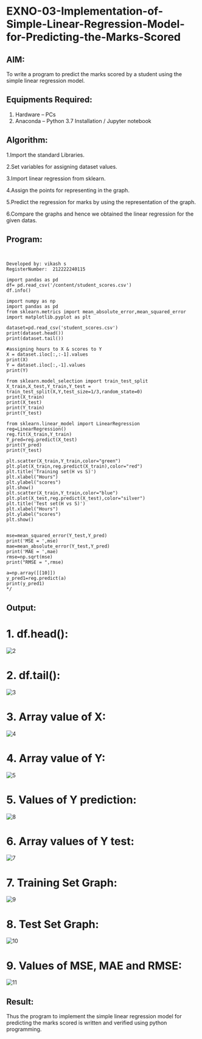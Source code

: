 # EXNO-03-Implementation-of-Simple-Linear-Regression-Model-for-Predicting-the-Marks-Scored

## AIM:
To write a program to predict the marks scored by a student using the simple linear regression model.

## Equipments Required:
1. Hardware – PCs
2. Anaconda – Python 3.7 Installation / Jupyter notebook

## Algorithm:

1.Import the standard Libraries.

2.Set variables for assigning dataset values.

3.Import linear regression from sklearn.

4.Assign the points for representing in the graph.

5.Predict the regression for marks by using the representation of the graph.

6.Compare the graphs and hence we obtained the linear regression for the given datas.

## Program:
```


Developed by: vikash s
RegisterNumber:  212222240115

import pandas as pd
df= pd.read_csv('/content/student_scores.csv')
df.info()

import numpy as np
import pandas as pd
from sklearn.metrics import mean_absolute_error,mean_squared_error
import matplotlib.pyplot as plt

dataset=pd.read_csv('student_scores.csv')
print(dataset.head())
print(dataset.tail())

#assigning hours to X & scores to Y
X = dataset.iloc[:,:-1].values
print(X)
Y = dataset.iloc[:,-1].values
print(Y)

from sklearn.model_selection import train_test_split
X_train,X_test,Y_train,Y_test = train_test_split(X,Y,test_size=1/3,random_state=0)
print(X_train)
print(X_test)
print(Y_train)
print(Y_test)

from sklearn.linear_model import LinearRegression
reg=LinearRegression()
reg.fit(X_train,Y_train)
Y_pred=reg.predict(X_test)
print(Y_pred)
print(Y_test)

plt.scatter(X_train,Y_train,color="green")
plt.plot(X_train,reg.predict(X_train),color="red")
plt.title('Training set(H vs S)')
plt.xlabel("Hours")
plt.ylabel("scores")
plt.show()
plt.scatter(X_train,Y_train,color="blue")
plt.plot(X_test,reg.predict(X_test),color="silver")
plt.title('Test set(H vs S)')
plt.xlabel("Hours")
plt.ylabel("scores")
plt.show()


mse=mean_squared_error(Y_test,Y_pred)
print('MSE = ',mse)
mae=mean_absolute_error(Y_test,Y_pred)
print('MAE = ',mae)
rmse=np.sqrt(mse)
print("RMSE = ",rmse)

a=np.array([[10]])
y_pred1=reg.predict(a)
print(y_pred1)
*/
```

## Output:

# 1. df.head():

![2](https://github.com/Pavithraramasaamy/Implementation-of-Simple-Linear-Regression-Model-for-Predicting-the-Marks-Scored/assets/118596964/2b3a6c3f-8902-468f-bceb-97bad95c3d21)

# 2. df.tail():

![3](https://github.com/Pavithraramasaamy/Implementation-of-Simple-Linear-Regression-Model-for-Predicting-the-Marks-Scored/assets/118596964/b608e811-9e93-41bc-9bd6-b9dd2a6567c5)

# 3. Array value of X:

![4](https://github.com/Pavithraramasaamy/Implementation-of-Simple-Linear-Regression-Model-for-Predicting-the-Marks-Scored/assets/118596964/557615a3-e691-4b85-9026-539b11beafa2)

# 4. Array value of Y:


![5](https://github.com/Pavithraramasaamy/Implementation-of-Simple-Linear-Regression-Model-for-Predicting-the-Marks-Scored/assets/118596964/78b71082-f716-4bb4-aab7-df5ab0a8081e)

# 5. Values of Y prediction:

![8](https://github.com/Pavithraramasaamy/Implementation-of-Simple-Linear-Regression-Model-for-Predicting-the-Marks-Scored/assets/118596964/ea47338b-f958-4898-8fec-55128763d114)


# 6. Array values of Y test:

![7](https://github.com/Pavithraramasaamy/Implementation-of-Simple-Linear-Regression-Model-for-Predicting-the-Marks-Scored/assets/118596964/c46388d8-8024-441b-9277-9e752c33356d)


# 7. Training Set Graph:


![9](https://github.com/Pavithraramasaamy/Implementation-of-Simple-Linear-Regression-Model-for-Predicting-the-Marks-Scored/assets/118596964/cbbf58d6-11d3-4af2-bab4-4b20237cfba2)



# 8. Test Set Graph:

![10](https://github.com/Pavithraramasaamy/Implementation-of-Simple-Linear-Regression-Model-for-Predicting-the-Marks-Scored/assets/118596964/76f43df7-d040-49cd-8e66-068136ed5697)



# 9. Values of MSE, MAE and RMSE:


![11](https://github.com/Pavithraramasaamy/Implementation-of-Simple-Linear-Regression-Model-for-Predicting-the-Marks-Scored/assets/118596964/d98c36d0-4ef9-41a4-87fb-2c314803fe3a)



## Result:
Thus the program to implement the simple linear regression model for predicting the marks scored is written and verified using python programming.
